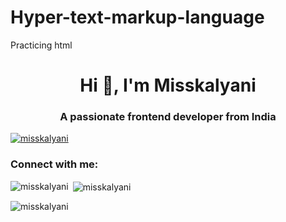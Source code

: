 # Hyper-text-markup-language
Practicing html


<h1 align="center">Hi 👋, I'm Misskalyani</h1>
<h3 align="center">A passionate frontend developer from India</h3>

<p align="left"> <a href="https://github.com/ryo-ma/github-profile-trophy"><img src="https://github-profile-trophy.vercel.app/?username=misskalyani" alt="misskalyani" /></a> </p>

<h3 align="left">Connect with me:</h3>
<p align="left">
</p>

<p><img align="left" src="https://github-readme-stats.vercel.app/api/top-langs?username=misskalyani&show_icons=true&locale=en&layout=compact" alt="misskalyani" /></p>

<p>&nbsp;<img align="center" src="https://github-readme-stats.vercel.app/api?username=misskalyani&show_icons=true&locale=en" alt="misskalyani" /></p>

<p><img align="center" src="https://github-readme-streak-stats.herokuapp.com/?user=misskalyani&" alt="misskalyani" /></p>

